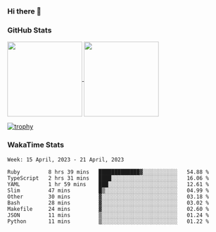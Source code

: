 ### Hi there 👋

### GitHub Stats

<a href="https://github.com/anuraghazra/github-readme-stats">
  <img align="center" height="170px" src="https://github-readme-stats.vercel.app/api/top-langs/?username=tksfjt1024&layout=compact&count_private=true&show_icons=true&show_icons=true&theme=graywhite" />
</a>
<a href="https://github.com/anuraghazra/github-readme-stats">
  <img align="center" height="170px" src="https://github-readme-stats.vercel.app/api?username=tksfjt1024&count_private=true&show_icons=true&show_icons=true&theme=graywhite" />
</a>

[![trophy](https://github-profile-trophy.vercel.app/?username=tksfjt1024)](https://github.com/ryo-ma/github-profile-trophy)

### WakaTime Stats

<!--START_SECTION:waka-->
```text
Week: 15 April, 2023 - 21 April, 2023

Ruby         8 hrs 39 mins   █████████████▓░░░░░░░░░░░   54.88 % 
TypeScript   2 hrs 31 mins   ████░░░░░░░░░░░░░░░░░░░░░   16.06 % 
YAML         1 hr 59 mins    ███░░░░░░░░░░░░░░░░░░░░░░   12.61 % 
Slim         47 mins         █▒░░░░░░░░░░░░░░░░░░░░░░░   04.99 % 
Other        30 mins         ▓░░░░░░░░░░░░░░░░░░░░░░░░   03.18 % 
Bash         28 mins         ▓░░░░░░░░░░░░░░░░░░░░░░░░   03.02 % 
Makefile     24 mins         ▓░░░░░░░░░░░░░░░░░░░░░░░░   02.60 % 
JSON         11 mins         ▒░░░░░░░░░░░░░░░░░░░░░░░░   01.24 % 
Python       11 mins         ▒░░░░░░░░░░░░░░░░░░░░░░░░   01.22 % 
```
<!--END_SECTION:waka-->
